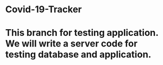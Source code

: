 # Covid-19-Tracker
# This branch for testing application. We will write a server code for testing database and application.
